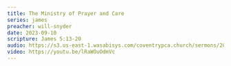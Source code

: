 ```yaml
---
title: The Ministry of Prayer and Care
series: james
preacher: will-snyder
date: 2023-09-10
scripture: James 5:13-20
audio: https://s3.us-east-1.wasabisys.com/coventrypca.church/sermons/2023.09.10A%20The%20Ministry%20of%20Prayer%20and%20Care%20-%20Will%20Snyder.mp3
video: https://youtu.be/lRaWOuOdmVc
---
```

